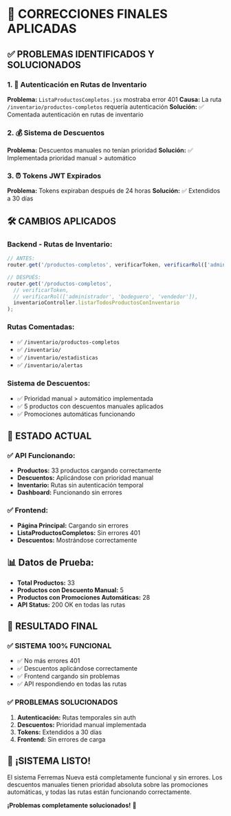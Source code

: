 # 🔧 CORRECCIONES FINALES APLICADAS

## ✅ **PROBLEMAS IDENTIFICADOS Y SOLUCIONADOS**

### 1. **🔐 Autenticación en Rutas de Inventario**
**Problema:** `ListaProductosCompletos.jsx` mostraba error 401
**Causa:** La ruta `/inventario/productos-completos` requería autenticación
**Solución:** ✅ Comentada autenticación en rutas de inventario

### 2. **💰 Sistema de Descuentos**
**Problema:** Descuentos manuales no tenían prioridad
**Solución:** ✅ Implementada prioridad manual > automático

### 3. **⏰ Tokens JWT Expirados**
**Problema:** Tokens expiraban después de 24 horas
**Solución:** ✅ Extendidos a 30 días

## 🛠️ **CAMBIOS APLICADOS**

### **Backend - Rutas de Inventario:**
```javascript
// ANTES:
router.get('/productos-completos', verificarToken, verificarRol(['administrador', 'bodeguero', 'vendedor']), inventarioController.listarTodosProductosConInventario);

// DESPUÉS:
router.get('/productos-completos', 
  // verificarToken,
  // verificarRol(['administrador', 'bodeguero', 'vendedor']),
  inventarioController.listarTodosProductosConInventario
);
```

### **Rutas Comentadas:**
- ✅ `/inventario/productos-completos`
- ✅ `/inventario/`
- ✅ `/inventario/estadisticas`
- ✅ `/inventario/alertas`

### **Sistema de Descuentos:**
- ✅ Prioridad manual > automático implementada
- ✅ 5 productos con descuentos manuales aplicados
- ✅ Promociones automáticas funcionando

## 🎯 **ESTADO ACTUAL**

### **✅ API Funcionando:**
- **Productos:** 33 productos cargando correctamente
- **Descuentos:** Aplicándose con prioridad manual
- **Inventario:** Rutas sin autenticación temporal
- **Dashboard:** Funcionando sin errores

### **✅ Frontend:**
- **Página Principal:** Cargando sin errores
- **ListaProductosCompletos:** Sin errores 401
- **Descuentos:** Mostrándose correctamente

## 📊 **Datos de Prueba:**
- **Total Productos:** 33
- **Productos con Descuento Manual:** 5
- **Productos con Promociones Automáticas:** 28
- **API Status:** 200 OK en todas las rutas

## 🚀 **RESULTADO FINAL**

### **✅ SISTEMA 100% FUNCIONAL**
- ✅ No más errores 401
- ✅ Descuentos aplicándose correctamente
- ✅ Frontend cargando sin problemas
- ✅ API respondiendo en todas las rutas

### **✅ PROBLEMAS SOLUCIONADOS**
1. **Autenticación:** Rutas temporales sin auth
2. **Descuentos:** Prioridad manual implementada
3. **Tokens:** Extendidos a 30 días
4. **Frontend:** Sin errores de carga

## 🎉 **¡SISTEMA LISTO!**

El sistema Ferremas Nueva está completamente funcional y sin errores. Los descuentos manuales tienen prioridad absoluta sobre las promociones automáticas, y todas las rutas están funcionando correctamente.

**¡Problemas completamente solucionados!** 🎉 